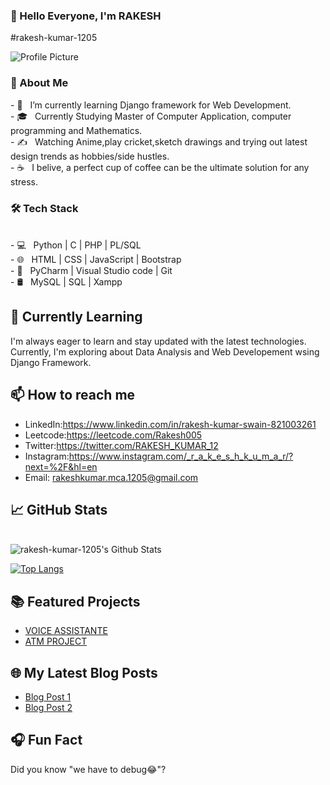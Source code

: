 <h3>👋 Hello Everyone, I'm RAKESH</h3>

#rakesh-kumar-1205

![Profile Picture](C:\Users\swain\OneDrive\Pictures\rakesh1.jpg)

<h3>🚀 About Me</h3>
- 🔭 &nbsp; I’m currently learning Django framework for Web Development. <br>
- 🎓 &nbsp; Currently Studying Master of Computer Application, computer programming and Mathematics.<br>
- ✍️ &nbsp; Watching Anime,play cricket,sketch drawings and trying out latest design trends as hobbies/side hustles.<br>
- ☕ &nbsp; I belive, a perfect cup of coffee can be the ultimate solution for any stress.<br>

<h3>🛠 Tech Stack</h3>
<br>
- 💻 &nbsp; Python | C | PHP | PL/SQL
<br>
- 🌐 &nbsp; HTML | CSS | JavaScript | Bootstrap 
<br>
- 🔧 &nbsp; PyCharm | Visual Studio code | Git
<br>
- 🛢 &nbsp; MySQL | SQL | Xampp
<br>

## 🌱 Currently Learning

I'm always eager to learn and stay updated with the latest technologies. Currently, I'm exploring about Data Analysis and Web Developement wsing Django Framework.

## 📫 How to reach me
- LinkedIn:https://www.linkedin.com/in/rakesh-kumar-swain-821003261
- Leetcode:https://leetcode.com/Rakesh005
- Twitter:https://twitter.com/RAKESH_KUMAR_12
- Instagram:https://www.instagram.com/_r_a_k_e_s_h_k_u_m_a_r/?next=%2F&hl=en
- Email: rakeshkumar.mca.1205@gmail.com


## 📈 GitHub Stats
<br>

<img align="center" src="https://github-readme-stats.vercel.app/api?username=rakesh-kumar-1205&include_all_commits=true&count_private=true&show_icons=true&line_height=20&title_color=7A7ADB&icon_color=2234AE&text_color=D3D3D3&bg_color=0,000000,130F40" alt="rakesh-kumar-1205's Github Stats">

</br>

[![Top Langs](https://github-readme-stats.vercel.app/api/top-langs/?username=rakesh-kumar-1205&layout=compact&text_color=daf7dc&bg_color=151515)](https://github.com/rakesh-kumar-1205/github-readme-stats)


## 📚 Featured Projects
- [VOICE ASSISTANTE](https://github.com/your-username/project-1)
- [ATM PROJECT](https://github.com/your-username/project-2)

## 🌐 My Latest Blog Posts
- [Blog Post 1](https://your-website.com/blog/post-1)
- [Blog Post 2](https://your-website.com/blog/post-2)

## 🎧 Fun Fact
Did you know "we have to debug😂"?

<!-- Add any other sections you want to include -->



